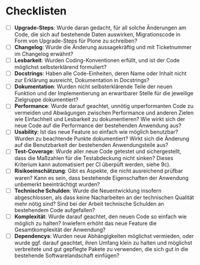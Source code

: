 # Checklisten

* [ ] **Upgrade-Steps**: Wurde daran gedacht, für all solche Änderungen am Code, die sich auf bestehende Daten auswirken, Migrationscode in Form von Upgrade-Steps für Plone zu schreiben?
* [ ] **Changelog**: Wurde die Änderung aussagekräftig und mit Ticketnummer im Changelog erwähnt?
* [ ] **Lesbarkeit**: Wurden Coding-Konventionen erfüllt, und ist der Code möglichst selbsterklärend formuliert?
* [ ] **Docstrings**: Haben alle Code-Einheiten, deren Name oder Inhalt nicht zur Erklärung ausreicht, Dokumentation in Docstrings?
* [ ] **Dokumentation**: Wurden nicht selbsterklärende Teile der neuen Funktion und der Implementierung an erwartbarer Stelle für die jeweilige Zielgruppe dokumentiert?
* [ ] **Performance**: Wurde darauf geachtet, unnötig unperformanten Code zu vermeiden und Abwägungen zwischen Performance und anderen Zielen wie Einfachheit und Lesbarkeit zu dokumentieren? Wie wirkt sich der neue Code auf die Performance der bestehenden Anwendung aus?
* [ ] **Usability**: Ist das neue Feature so einfach wie möglich benutzbar? Wurden zu beachtende Punkte dokumentiert? Wirkt sich die Änderung auf die Benutzbarkeit der bestehenden Anwendungsteile aus?
* [ ] **Test-Coverage**: Wurde aller neue Code getestet und sichergestellt, dass die Maßzahlen für die Testabdeckung nicht sinken? Dieses Kriterium kann automatisiert per CI überpüft werden, siehe 9c).
* [ ] **Risikoeinschätzung**: Gibt es Aspekte, die nicht ausreichend prüfbar waren? Kann es sein, dass bestehende Eigenschaften der Anwendung unbemerkt beeinträchtigt wurden?
* [ ] **Technische Schulden**: Wurde die Neuentwicklung insofern abgeschlossen, als dass keine Nacharbeiten an der technischen Qualität mehr nötig sind? Sind bei der Arbeit technische Schulden an bestehendem Code aufgefallen?
* [ ] **Komplexität**: Wurde darauf geachtet, den neuen Code so einfach wie möglich zu halten? Inwiefern erhöht das neue Feature die Gesamtkomplexität der Anwendung?
* [ ] **Dependencys**: Wurden neue Abhängigkeiten möglichst vermieden, oder wurde ggf. darauf geachtet, ihren Umfang klein zu halten und möglichst verbreitete und gut gepflegte Pakete zu verwenden, die sich gut in die bestehende Softwarelandschaft einfügen?
